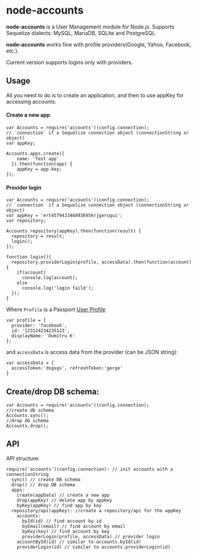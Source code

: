 # node-accounts

**node-accounts** is a User Management module for Node.js.
Supports Sequelize dialects: MySQL, MariaDB, SQLite and PostgreSQL

**node-accounts** works fine with profile providers(Google, Yahoo, Facebook, etc.).

Current version supports logins only with providers.

## Usage

All you need to do is to create an application, and then to use appKey for accessing accounts.

#### Create a new app
```
var Accounts = require('accounts')(config.connection);
// `connection` if a Sequelize connection object (connectionString or object)
var appKey;

Accounts.apps.create({
    name: 'Test app'
  }).then(function(app) {
    appKey = app.key;
});
```

#### Provider login
```
var Accounts = require('accounts')(config.connection);
// `connection` if a Sequelize connection object (connectionString or object)
var appKey = 'ert457943346893695krjgerugui';
var repository;

Accounts.repository(appKey).then(function(result) {
  repository = result;
  login();
});

function login(){
  repository.providerLogin(profile, accessData).then(function(account){
    if(account)
      console.log(account);
    else
      console.log('login faild');
  });
}
```
Where `Profile` is a Passport [User Profile](http://passportjs.org/guide/profile/)
```
var profile = {
  provider: 'facebook',
  id: '123124234235123',
  displayName: 'Dumitru K'
};
```
and `accessData` is access data from the provider (can be JSON string):
```
var accessData = {
  accessToken:'dsgsgs', refreshToken:'gerge'
}
```

## Create/drop DB schema:
```
var Accounts = require('accounts')(config.connection);
//create db schema
Accounts.sync();
//drop db schema
Accounts.drop();
```

## API

API structure:
```
require('accounts')(config.connection): // init accounts with a connectionString
  sync() // create DB schema
  drop() // drop DB schema
  apps:
    create(appData) // create a new app
    drop(appKey) // delete app by appKey
    byKey(appKey) // find app by key
  repository/api(appKey): //create a repository/api for the appKey
    accounts:
      byId(id) // find account by id
      byEmail(email) // find account by email
      byKey(key) // find account by key
      providerLogin(profile, accessData) // provider login
    accountById(id) // similar to accounts.byId(id)
    providerLogin(id) // similar to accounts.providerLogin(id)
```
